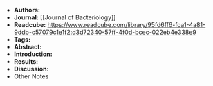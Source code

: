 - **Authors:**
- **Journal:** [[Journal of Bacteriology]]
- **Readcube:** https://www.readcube.com/library/95fd6ff6-fca1-4a81-9ddb-c57079c1e1f2:d3d72340-57ff-4f0d-bcec-022eb4e338e9
- **Tags:**
- **Abstract:**
- **Introduction:**
- **Results:**
- **Discussion:**
- Other Notes